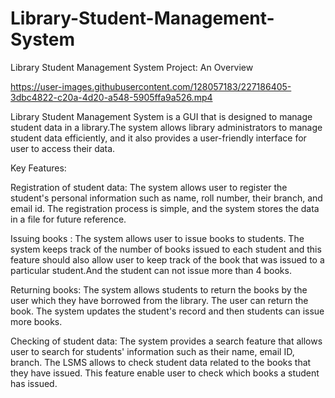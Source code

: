 # Library-Student-Management-System
Library Student Management System Project: An Overview


https://user-images.githubusercontent.com/128057183/227186405-3dbc4822-c20a-4d20-a548-5905ffa9a526.mp4

Library Student Management System is a GUI that is designed to manage student data in a library.The system allows library administrators to manage student data efficiently, and it also provides a user-friendly interface for user to access their data.

Key Features:

Registration of student data: The system allows user to register the student's personal information such as name, roll number, their branch, and email id. The registration process is simple, and the system stores the data in a file for future reference.

Issuing books : The system allows user to issue books to students. The system keeps track of the number of books issued to each student and this feature should also allow user to keep track of the book that was issued to a particular student.And the student can not issue more than 4 books.

Returning books: The system allows students to return the books by the user which they have borrowed from the library. The user can return the book. The system updates the student's record and then students can issue more books.

Checking of student data: The system provides a search feature that allows user to search for students' information such as their name, email ID, branch. The LSMS allows to check student data related to the books that they have issued. This feature enable user to check which books a student has issued.



